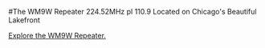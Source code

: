 #The WM9W Repeater
224.52MHz pl 110.9 Located on Chicago's Beautiful Lakefront

[Explore the WM9W Repeater.](clickable.html)